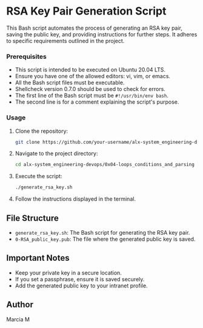 # RSA Key Pair Generation Script

This Bash script automates the process of generating an RSA key pair, saving the public key, and providing instructions for further steps. It adheres to specific requirements outlined in the project.

### Prerequisites

- This script is intended to be executed on Ubuntu 20.04 LTS.
- Ensure you have one of the allowed editors: vi, vim, or emacs.
- All the Bash script files must be executable.
- Shellcheck version 0.7.0 should be used to check for errors.
- The first line of the Bash script must be `#!/usr/bin/env bash`.
- The second line is for  a comment explaining the script's purpose.

### Usage

1. Clone the repository:

    ```bash
    git clone https://github.com/your-username/alx-system_engineering-devops.git
    ```

2. Navigate to the project directory:

    ```bash
    cd alx-system_engineering-devops/0x04-loops_conditions_and_parsing
    ```

3. Execute the script:

    ```bash
    ./generate_rsa_key.sh
    ```

4. Follow the instructions displayed in the terminal.

## File Structure

- `generate_rsa_key.sh`: The Bash script for generating the RSA key pair.
- `0-RSA_public_key.pub`: The file where the generated public key is saved.

## Important Notes

- Keep your private key in a secure location.
- If you set a passphrase, ensure it is saved securely.
- Add the generated public key to your intranet profile.

## Author

Marcia M
